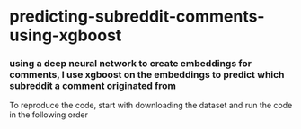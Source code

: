 # predicting-subreddit-comments-using-xgboost
### using a deep neural network to create embeddings for comments, I use xgboost on the embeddings to predict which subreddit a comment originated from

To reproduce the code, start with downloading the dataset and run the code in the following order

